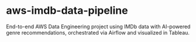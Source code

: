 # aws-imdb-data-pipeline
End-to-end AWS Data Engineering project using IMDb data with AI-powered genre recommendations, orchestrated via Airflow and visualized in Tableau.
